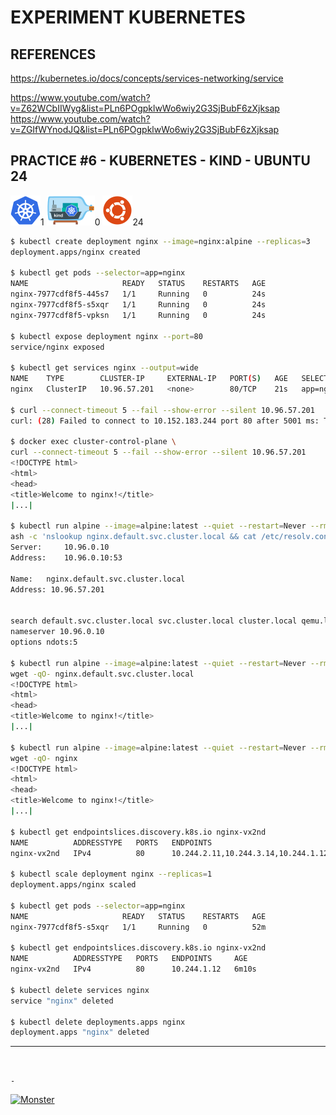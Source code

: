 # EXPERIMENT KUBERNETES

## REFERENCES

https://kubernetes.io/docs/concepts/services-networking/service

https://www.youtube.com/watch?v=Z62WCbIIWyg&list=PLn6POgpklwWo6wiy2G3SjBubF6zXjksap  
https://www.youtube.com/watch?v=ZGIfWYnodJQ&list=PLn6POgpklwWo6wiy2G3SjBubF6zXjksap

## PRACTICE #6 - KUBERNETES - KIND - UBUNTU 24

[![Kubernetes](img/kubernetes.webp "Kubernetes")](https://kubernetes.io)1
[![Kind](img/kind.webp "Kind")](https://kind.sigs.k8s.io)0
[![Ubuntu](img/ubuntu.webp "Ubuntu")](https://ubuntu.com)24

```bash
$ kubectl create deployment nginx --image=nginx:alpine --replicas=3
deployment.apps/nginx created

$ kubectl get pods --selector=app=nginx
NAME                     READY   STATUS    RESTARTS   AGE
nginx-7977cdf8f5-445s7   1/1     Running   0          24s
nginx-7977cdf8f5-s5xqr   1/1     Running   0          24s
nginx-7977cdf8f5-vpksn   1/1     Running   0          24s

$ kubectl expose deployment nginx --port=80
service/nginx exposed

$ kubectl get services nginx --output=wide
NAME    TYPE        CLUSTER-IP     EXTERNAL-IP   PORT(S)   AGE   SELECTOR
nginx   ClusterIP   10.96.57.201   <none>        80/TCP    21s   app=nginx

$ curl --connect-timeout 5 --fail --show-error --silent 10.96.57.201
curl: (28) Failed to connect to 10.152.183.244 port 80 after 5001 ms: Timeout was reached

$ docker exec cluster-control-plane \
curl --connect-timeout 5 --fail --show-error --silent 10.96.57.201
<!DOCTYPE html>
<html>
<head>
<title>Welcome to nginx!</title>
|...|

$ kubectl run alpine --image=alpine:latest --quiet --restart=Never --rm --stdin --tty -- \
ash -c 'nslookup nginx.default.svc.cluster.local && cat /etc/resolv.conf'
Server:		10.96.0.10
Address:	10.96.0.10:53

Name:	nginx.default.svc.cluster.local
Address: 10.96.57.201


search default.svc.cluster.local svc.cluster.local cluster.local qemu.lan
nameserver 10.96.0.10
options ndots:5

$ kubectl run alpine --image=alpine:latest --quiet --restart=Never --rm --stdin --tty -- \
wget -qO- nginx.default.svc.cluster.local
<!DOCTYPE html>
<html>
<head>
<title>Welcome to nginx!</title>
|...|

$ kubectl run alpine --image=alpine:latest --quiet --restart=Never --rm --stdin --tty -- \
wget -qO- nginx
<!DOCTYPE html>
<html>
<head>
<title>Welcome to nginx!</title>
|...|

$ kubectl get endpointslices.discovery.k8s.io nginx-vx2nd
NAME          ADDRESSTYPE   PORTS   ENDPOINTS                             AGE
nginx-vx2nd   IPv4          80      10.244.2.11,10.244.3.14,10.244.1.12   4m1s

$ kubectl scale deployment nginx --replicas=1
deployment.apps/nginx scaled

$ kubectl get pods --selector=app=nginx
NAME                     READY   STATUS    RESTARTS   AGE
nginx-7977cdf8f5-s5xqr   1/1     Running   0          52m

$ kubectl get endpointslices.discovery.k8s.io nginx-vx2nd
NAME          ADDRESSTYPE   PORTS   ENDPOINTS     AGE
nginx-vx2nd   IPv4          80      10.244.1.12   6m10s

$ kubectl delete services nginx
service "nginx" deleted

$ kubectl delete deployments.apps nginx
deployment.apps "nginx" deleted
```

---

&nbsp;

`-`

[![Monster](https://avatars.githubusercontent.com/u/47848582?s=96&v=4 "Boo!")](../README.md)

